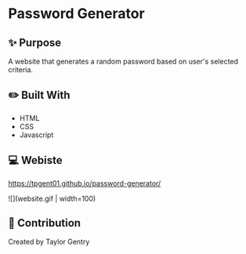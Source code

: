 # Password Generator

## ✨ Purpose
A website that generates a random password based on user's selected criteria.

## ✏️ Built With
* HTML
* CSS
* Javascript

## 💻 Webiste
https://tpgent01.github.io/password-generator/

![](website.gif | width=100)

## 📌 Contribution
Created by Taylor Gentry
